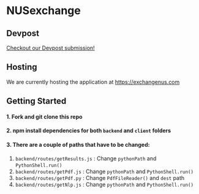 # NUSexchange

## Devpost
[Checkout our Devpost submission!](https://devpost.com/software/exchangenus)

## Hosting
We are currently hosting the application at https://exchangenus.com

## Getting Started	

#### 1. Fork and git clone this repo

#### 2. npm install dependencies for both `backend` and `client` folders

#### 3. There are a couple of paths that have to be changed:

1. `backend/routes/getResults.js` : Change `pythonPath` and `PythonShell.run()` 
2. `backend/routes/getPdf.js` : Change `pythonPath` and `PythonShell.run()`
3. `backend/routes/getPdf.py` : Change `PdfFileReader()` and `dest` path
4. `backend/routes/getNlp.js` : Change `pythonPath` and `PythonShell.run()`




